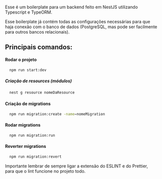 Esse é um boilerplate para um backend feito em NestJS utilizando Typescript e TypeORM.

Esse boilerplate já contém todas as configurações necessárias para que haja conexão com o banco de dados (PostgreSQL, mas pode ser facilmente para outros bancos relacionais).

## Principais comandos:

#### Rodar o projeto

```bash
  npm run start:dev
```

##### Criação de resources (módulos)

```bash
  nest g resource nomeDaResource
```

#### Criação de migrations

```bash
  npm run migration:create -name=nomeMigration
```

#### Rodar migrations

```bash
  npm run migration:run
```

#### Reverter migrations

```bash
  npm run migration:revert
```

Importante lembrar de sempre ligar a extensão do ESLINT e do Prettier, para que o lint funcione no projeto todo.
